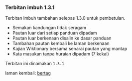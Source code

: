 ---
---

### Terbitan imbuh 1.3.1

Terbitan imbuh tambahan selepas 1.3.0 untuk pembetulan.

* Semakan kandungan tidak seragam
* Pautan luar dari setiap panduan dipadam
* Pautan luar berkenaan disalin ke dasar panduan
* Tambahan pautan kembali ke laman berkenaan
* Kajian Wiktionary bersama senarai pautan yang mantap
* Kata masukan tanpa huraian dipadam (7 kekal)

Terbitan ini dinamakan `1.3.1`

laman kembali: [bertag][0]

  [0]: ../bertag.md
